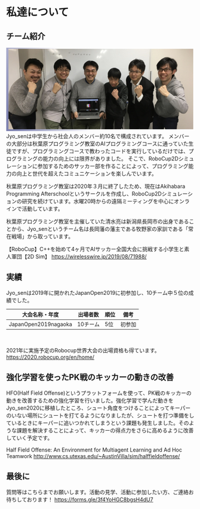 # 私達について

## チーム紹介

![](./profile/profile.png)
Jyo_senは中学生から社会人のメンバー約10名で構成されています。
メンバーの大部分は秋葉原プログラミング教室のAIプログラミングコースに通っていた生徒ですが、プログラミングコースで教わったコードを実行しているだけでは、プログラミングの能力の向上には限界がありました。
そこで、RoboCup2Dシミュレーションに参加するためのサッカー部を作ることによって、プログラミング能力の向上と世代を超えたコミュニケーションを楽しんでいます。

秋葉原プログラミング教室は2020年３月に終了したため、現在はAkihabara Programming Afterschoolというサークルを作成し、RoboCup2Dシミュレーションの研究を続けています。水曜20時からの遠隔ミーティングを中心にオンラインで活動しています。

秋葉原プログラミング教室を主催していた清水亮は新潟県長岡市の出身であることから、Jyo_senというチーム名は長岡藩の藩主である牧野家の家訓である「常在戦場」から取っています。

【RoboCup】C++を始めて4ヶ月でAIサッカー全国大会に挑戦する小学生と素人軍団【2D Sim】
https://wirelesswire.jp/2019/08/71988/

## 実績

Jyo_senは2019年に開かれたJapanOpen2019に初参加し、10チーム中５位の成績でした。

| 大会名称・年度       | 出場者数 | 順位 | 備考   |
| -------------------- | -------- | ---- | ------ |
| JapanOpen2019nagaoka | 10チーム | 5位  | 初参加 |

<br/>

2021年に実施予定のRobocup世界大会の出場資格も得ています。
https://2020.robocup.org/en/home/

## 強化学習を使ったPK戦のキッカーの動きの改善

[](https://youtu.be/ksbMEpWVakc)

HFO(Half Field Offense)というプラットフォームを使って、PK戦のキッカーの動きを改善するための強化学習を行いました。強化学習で学んだ動きをJyo_sen2020に移植したところ、シュート角度をつけることによってキーパーのいない場所にシュートを打てるようになりましたが、シュートを打つ準備をしているときにキーパーに追いつかれてしまうという課題も発生しました。そのような課題を解決することによって、キッカーの得点力をさらに高めるように改善していく予定です。

Half Field Offense: An Environment for Multiagent Learning and Ad Hoc Teamwork
http://www.cs.utexas.edu/~AustinVilla/sim/halffieldoffense/

## 最後に
質問等はこちらまでお願いします。活動の見学、活動に参加したい方、ご連絡お待ちしております！
https://forms.gle/3f4YoHGC8bgsH4dU7